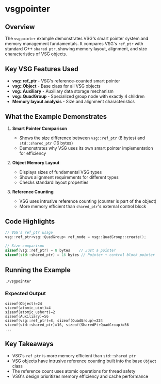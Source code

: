 # vsgpointer

## Overview

The `vsgpointer` example demonstrates VSG's smart pointer system and memory management fundamentals. It compares VSG's `ref_ptr` with standard C++ `shared_ptr`, showing memory layout, alignment, and size characteristics of VSG objects.

## Key VSG Features Used

- **vsg::ref_ptr** - VSG's reference-counted smart pointer
- **vsg::Object** - Base class for all VSG objects
- **vsg::Auxiliary** - Auxiliary data storage mechanism
- **vsg::QuadGroup** - Specialized group node with exactly 4 children
- **Memory layout analysis** - Size and alignment characteristics

## What the Example Demonstrates

1. **Smart Pointer Comparison**
   - Shows the size difference between `vsg::ref_ptr` (8 bytes) and `std::shared_ptr` (16 bytes)
   - Demonstrates why VSG uses its own smart pointer implementation for efficiency

2. **Object Memory Layout**
   - Displays sizes of fundamental VSG types
   - Shows alignment requirements for different types
   - Checks standard layout properties

3. **Reference Counting**
   - VSG uses intrusive reference counting (counter is part of the object)
   - More memory efficient than `shared_ptr`'s external control block

## Code Highlights

```cpp
// VSG's ref_ptr usage
vsg::ref_ptr<vsg::QuadGroup> ref_node = vsg::QuadGroup::create();

// Size comparison
sizeof(vsg::ref_ptr) = 8 bytes    // Just a pointer
sizeof(std::shared_ptr) = 16 bytes // Pointer + control block pointer
```

## Running the Example

```bash
./vsgpointer
```

### Expected Output

```
sizeof(Object)=24
sizeof(atomic_uint)=4
sizeof(atomic_ushort)=2
sizeof(Auxiliary)=56
sizeof(vsg::ref_ptr)=8, sizeof(QuadGroup)=224
sizeof(std::shared_ptr)=16, sizeof(SharedPtrQuadGroup)=56
...
```

## Key Takeaways

- VSG's `ref_ptr` is more memory efficient than `std::shared_ptr`
- VSG objects have intrusive reference counting built into the base `Object` class
- The reference count uses atomic operations for thread safety
- VSG's design prioritizes memory efficiency and cache performance
